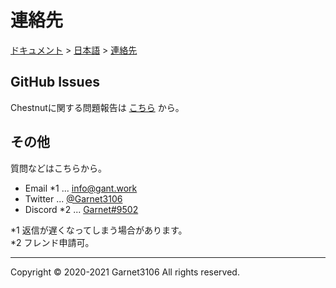 # 連絡先

[ドキュメント](../../index.md) > [日本語](../index.md) > [連絡先](./index.md)

## GitHub Issues

Chestnutに関する問題報告は [こちら](https://github.com/Garnet3106/chestnut/issues/) から。

## その他

質問などはこちらから。

- Email \*1 ... [info@gant.work](mailto:info@gant.work)
- Twitter ... [@Garnet3106](https://twitter.com/Garnet3106/)
- Discord \*2 ... [Garnet#9502](http://discord.com/)

\*1 返信が遅くなってしまう場合があります。
<br>
\*2 フレンド申請可。

---

Copyright © 2020-2021 Garnet3106 All rights reserved.
